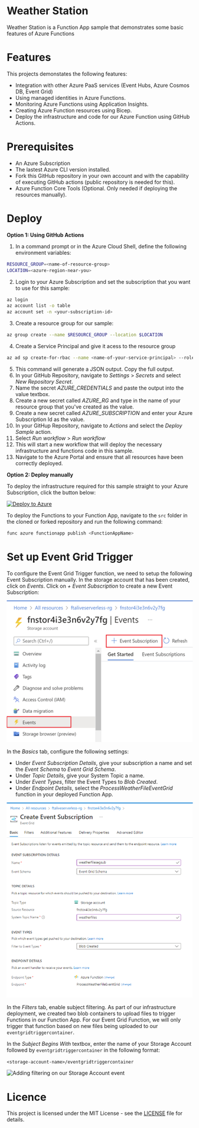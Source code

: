 # Weather Station

Weather Station is a Function App sample that demonstrates some basic features of Azure Functions

# Features

This projects demonstates the following features:

- Integration with other Azure PaaS services (Event Hubs, Azure Cosmos DB, Event Grid)
- Using managed identities in Azure Functions.
- Monitoring Azure Functions using Application Insights.
- Creating Azure Function resources using Bicep.
- Deploy the infrastructure and code for our Azure Function using GitHub Actions.

# Prerequisites

- An Azure Subscription
- The lastest Azure CLI version installed.
- Fork this GitHub repository in your own account and with the capability of executing GitHub actions (public repository is needed for this).
- Azure Function Core Tools (Optional. Only needed if deploying the resources manually).

# Deploy 

**Option 1: Using GitHub Actions**

1. In a command prompt or in the Azure Cloud Shell, define the following environment variables:

```bash
RESOURCE_GROUP=<name-of-resource-group>
LOCATION=<azure-region-near-you>
```

2. Login to your Azure Subscription and set the subscription that you want to use for this sample:

```bash
az login
az account list -o table
az account set -n <your-subscription-id>
```

3. Create a resource group for our sample:

```bash
az group create --name $RESOURCE_GROUP --location $LOCATION
```

4. Create a Service Principal and give it acess to the resource group

```bash
az ad sp create-for-rbac --name <name-of-your-service-principal> --role Contributor --scopes <id-of-your-resource-group> --sdk-auth
```

5. This command will generate a JSON output. Copy the full output.
6. In your GitHub Repository, navigate to *Settings* > *Secrets* and select *New Repository Secret*.
7. Name the secret *AZURE_CREDENTIALS* and paste the output into the value textbox.
8. Create a new secret called *AZURE_RG* and type in the name of your resource group that you've created as the value.
9. Create a new secret called *AZURE_SUBSCRIPTION* and enter your Azure Subscription Id as the value.
10. In your GitHup Repository, navigate to *Actions* and select the *Deploy Sample* action.
11. Select *Run workflow* > *Run workflow*
12. This will start a new workflow that will deploy the necessary infrastructure and functions code in this sample.
13. Navigate to the Azure Portal and ensure that all resources have been correctly deployed.

**Option 2: Deploy manually**

To deploy the infrastructure required for this sample straight to your Azure Subscription, click the button below: 

[![Deploy to Azure](https://aka.ms/deploytoazurebutton)](https://portal.azure.com/#create/Microsoft.Template/uri/https%3A%2F%2Fraw.githubusercontent.com%2Fwillvelida%2Ffta-live-serverless-with-function-sample%2Fmain%2Fdeploy%2Fazuredeploy.json)

To deploy the Functions to your Function App, navigate to the ```src``` folder in the cloned or forked repository and run the following command:

```bash
func azure functionapp publish <FunctionAppName>
```

# Set up Event Grid Trigger

To configure the Event Grid Trigger function, we need to setup the following Event Subscription manually. In the storage account that has been created, click on *Events*. Click on *+ Event Subscription* to create a new Event Subscription:

![The Events icon in the Storage Account sidebar menu](./media/pictures/egSetup1.png)

In the *Basics* tab, configure the following settings:

- Under *Event Subscription Details*, give your subscription a name and set the *Event Schema* to *Event Grid Schema*.
- Under *Topic Details*, give your System Topic a name. 
- Under *Event Types*, filter the Event Types to *Blob Created*.
- Under *Endpoint Details*, select the *ProcessWeatherFileEventGrid* function in your deployed Function App.

![Basic configuration for Storage Account event](./media/pictures/egSetup2.png)

In the *Filters* tab, enable subject filtering. As part of our infrastructure deployment, we created two blob containers to upload files to trigger Functions in our Function App. For our Event Grid Function, we will only trigger that function based on new files being uploaded to our ```eventgridtriggercontainer```.

In the *Subject Begins With* textbox, enter the name of your Storage Account followed by ```eventgridtriggercontainer``` in the following format:

```<storage-account-name>/eventgridtriggercontainer```

![Adding filtering on our Storage Account event](./media/pictures/egSetup3.png)

# Licence

This project is licensed under the MIT License - see the [LICENSE](./LICENSE) file for details.